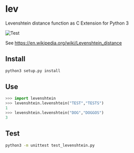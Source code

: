 # lev
Levenshtein distance function as C Extension for Python 3

![Test](https://github.com/duranbe/lev/actions/workflows/python-app.yml/badge.svg)

See https://en.wikipedia.org/wiki/Levenshtein_distance 

## Install

```bash
python3 setup.py install
```

## Use

```python
>>> import levenshtein
>>> levenshtein.levenshtein("TEST","TESTS")
1
>>> levenshtein.levenshtein("DOG","DOGGOS")
3
```

## Test
```bash
python3 -m unittest test_levenshtein.py
```
